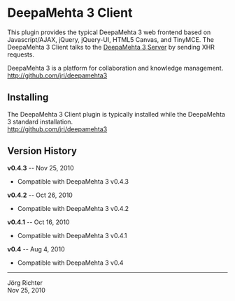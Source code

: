 
DeepaMehta 3 Client
===================

This plugin provides the typical DeepaMehta 3 web frontend based on Javascript/AJAX, jQuery, jQuery-UI, HTML5 Canvas, and TinyMCE. The DeepaMehta 3 Client talks to the [DeepaMehta 3 Server](http://github.com/jri/deepamehta3-server) by sending XHR requests.

DeepaMehta 3 is a platform for collaboration and knowledge management.  
<http://github.com/jri/deepamehta3>


Installing
----------

The DeepaMehta 3 Client plugin is typically installed while the DeepaMehta 3 standard installation.  
<http://github.com/jri/deepamehta3>


Version History
---------------

**v0.4.3** -- Nov 25, 2010

* Compatible with DeepaMehta 3 v0.4.3

**v0.4.2** -- Oct 26, 2010

* Compatible with DeepaMehta 3 v0.4.2

**v0.4.1** -- Oct 16, 2010

* Compatible with DeepaMehta 3 v0.4.1

**v0.4** -- Aug 4, 2010

* Compatible with DeepaMehta 3 v0.4


------------
Jörg Richter  
Nov 25, 2010
